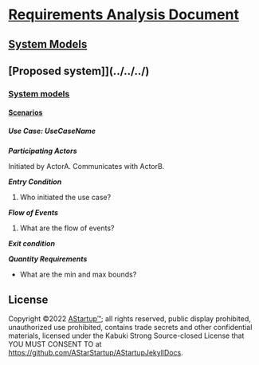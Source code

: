 # [Requirements Analysis Document](../../../../../)

## [System Models](../../../../)

## [Proposed system]](../../../)

### [System models](../../)

#### [Scenarios](./)

##### Use Case: UseCaseName

***Participating Actors***

Initiated by ActorA.
Communicates with ActorB.

***Entry Condition***

1. Who initiated the use case?

***Flow of Events***

1. What are the flow of events?

***Exit condition***

***Quantity Requirements***

* What are the min and max bounds?

## License

Copyright ©2022 [AStartup™](https://astartup.net); all rights reserved, public display prohibited, unauthorized use prohibited, contains trade secrets and other confidential materials, licensed under the Kabuki Strong Source-closed License that YOU MUST CONSENT TO at <https://github.com/AStarStartup/AStartupJekyllDocs>.
